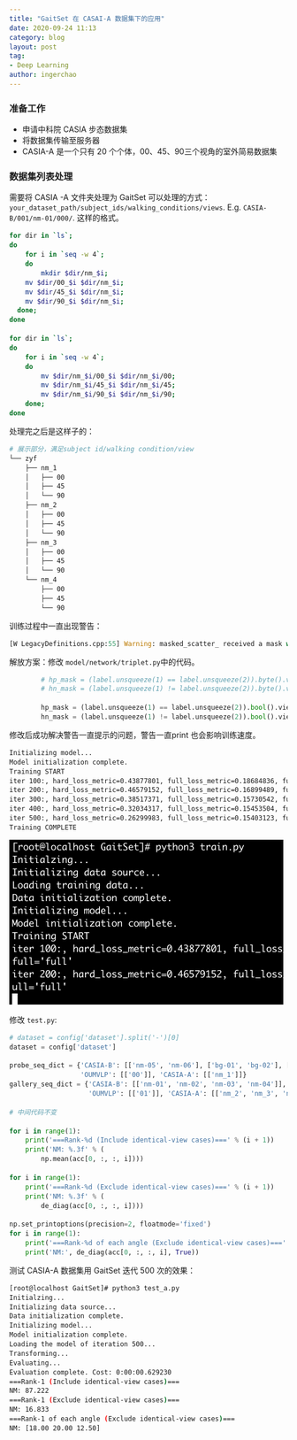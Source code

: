 ```yaml
---
title: "GaitSet 在 CASAI-A 数据集下的应用"
date: 2020-09-24 11:13
category: blog
layout: post
tag: 
- Deep Learning
author: ingerchao
---
```




### 准备工作

- 申请中科院 CASIA 步态数据集
- 将数据集传输至服务器
- CASIA-A 是一个只有 20 个个体，00、45、90三个视角的室外简易数据集

### 数据集列表处理

需要将 CASIA -A 文件夹处理为 GaitSet 可以处理的方式：`your_dataset_path/subject_ids/walking_conditions/views`. E.g. `CASIA-B/001/nm-01/000/`. 这样的格式。

```bash
for dir in `ls`; 
do 
	for i in `seq -w 4`; 
	do
		mkdir $dir/nm_$i;
  	mv $dir/00_$i $dir/nm_$i; 
  	mv $dir/45_$i $dir/nm_$i;
  	mv $dir/90_$i $dir/nm_$i; 
  done; 
done

for dir in `ls`; 
do 
	for i in `seq -w 4`; 
	do 
		mv $dir/nm_$i/00_$i $dir/nm_$i/00; 
		mv $dir/nm_$i/45_$i $dir/nm_$i/45;
		mv $dir/nm_$i/90_$i $dir/nm_$i/90; 
	done; 
done
```

处理完之后是这样子的：

```bash
# 展示部分，满足subject id/walking condition/view
└── zyf
    ├── nm_1
    │   ├── 00
    │   ├── 45
    │   └── 90
    ├── nm_2
    │   ├── 00
    │   ├── 45
    │   └── 90
    ├── nm_3
    │   ├── 00
    │   ├── 45
    │   └── 90
    └── nm_4
        ├── 00
        ├── 45
        └── 90
```



训练过程中一直出现警告：

```python
[W LegacyDefinitions.cpp:55] Warning: masked_scatter_ received a mask with dtype torch.uint8, this behavior is now deprecated,please use a mask with dtype torch.bool instead. (function masked_scatter__cuda)
```

解放方案：修改 `model/network/triplet.py`中的代码。

```python
        # hp_mask = (label.unsqueeze(1) == label.unsqueeze(2)).byte().view(-1)
        # hn_mask = (label.unsqueeze(1) != label.unsqueeze(2)).byte().view(-1)
    
        hp_mask = (label.unsqueeze(1) == label.unsqueeze(2)).bool().view(-1)
        hn_mask = (label.unsqueeze(1) != label.unsqueeze(2)).bool().view(-1)
```

修改后成功解决警告一直提示的问题，警告一直print 也会影响训练速度。

```bash
Initializing model...
Model initialization complete.
Training START
iter 100:, hard_loss_metric=0.43877801, full_loss_metric=0.18684836, full_loss_num=150068.31250000, mean_dist=0.32679194, lr=0.000100, hard or full='full'
iter 200:, hard_loss_metric=0.46579152, full_loss_metric=0.16899489, full_loss_num=61181.48046875, mean_dist=0.79742897, lr=0.000100, hard or full='full'
iter 300:, hard_loss_metric=0.38517371, full_loss_metric=0.15730542, full_loss_num=29512.56445312, mean_dist=1.20579135, lr=0.000100, hard or full='full'
iter 400:, hard_loss_metric=0.32034317, full_loss_metric=0.15453504, full_loss_num=16854.20117188, mean_dist=1.54718614, lr=0.000100, hard or full='full'
iter 500:, hard_loss_metric=0.26299983, full_loss_metric=0.15403123, full_loss_num=10409.87207031, mean_dist=1.85012400, lr=0.000100, hard or full='full'
Training COMPLETE
```



<img src="./../assets/images/python/warning-fix-byte-bool.png" alt="image-20200924121622753" style="zoom:50%;" />



修改 `test.py`:



```python
# dataset = config['dataset'].split('-')[0]
dataset = config['dataset']

probe_seq_dict = {'CASIA-B': [['nm-05', 'nm-06'], ['bg-01', 'bg-02'], ['cl-01', 'cl-02']],
                  'OUMVLP': [['00']], 'CASIA-A': [['nm_1']]}
gallery_seq_dict = {'CASIA-B': [['nm-01', 'nm-02', 'nm-03', 'nm-04']],
                    'OUMVLP': [['01']], 'CASIA-A': [['nm_2', 'nm_3', 'nm_4']]}

# 中间代码不变

for i in range(1):
    print('===Rank-%d (Include identical-view cases)===' % (i + 1))
    print('NM: %.3f' % (
        np.mean(acc[0, :, :, i])))

for i in range(1):
    print('===Rank-%d (Exclude identical-view cases)===' % (i + 1))
    print('NM: %.3f' % (
        de_diag(acc[0, :, :, i])))

np.set_printoptions(precision=2, floatmode='fixed')
for i in range(1):
    print('===Rank-%d of each angle (Exclude identical-view cases)===' % (i + 1))
    print('NM:', de_diag(acc[0, :, :, i], True))
```

测试 CASIA-A 数据集用 GaitSet 迭代 500 次的效果：

``` bash
[root@localhost GaitSet]# python3 test_a.py
Initialzing...
Initializing data source...
Data initialization complete.
Initializing model...
Model initialization complete.
Loading the model of iteration 500...
Transforming...
Evaluating...
Evaluation complete. Cost: 0:00:00.629230
===Rank-1 (Include identical-view cases)===
NM: 87.222
===Rank-1 (Exclude identical-view cases)===
NM: 16.833
===Rank-1 of each angle (Exclude identical-view cases)===
NM: [18.00 20.00 12.50]
```

